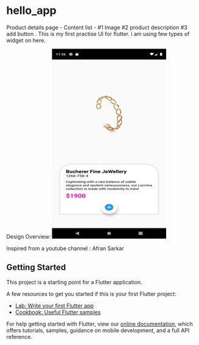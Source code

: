 # hello_app

Product details page - 
Content list - 
  #1 Image 
  #2 product description 
  #3 add button . 
This is my first practise UI for flutter. i am using few types of widget on here.

Design Overview:
<img src="https://github.com/Sifuln/myfirstUI201-flutter/blob/main/output.png" alt="Design 1" style="max-width: 100%;" width="300px" height="500px">

Inspired from a youtube channel : Afran Sarkar
## Getting Started

This project is a starting point for a Flutter application.

A few resources to get you started if this is your first Flutter project:

- [Lab: Write your first Flutter app](https://flutter.dev/docs/get-started/codelab)
- [Cookbook: Useful Flutter samples](https://flutter.dev/docs/cookbook)

For help getting started with Flutter, view our
[online documentation](https://flutter.dev/docs), which offers tutorials,
samples, guidance on mobile development, and a full API reference.

